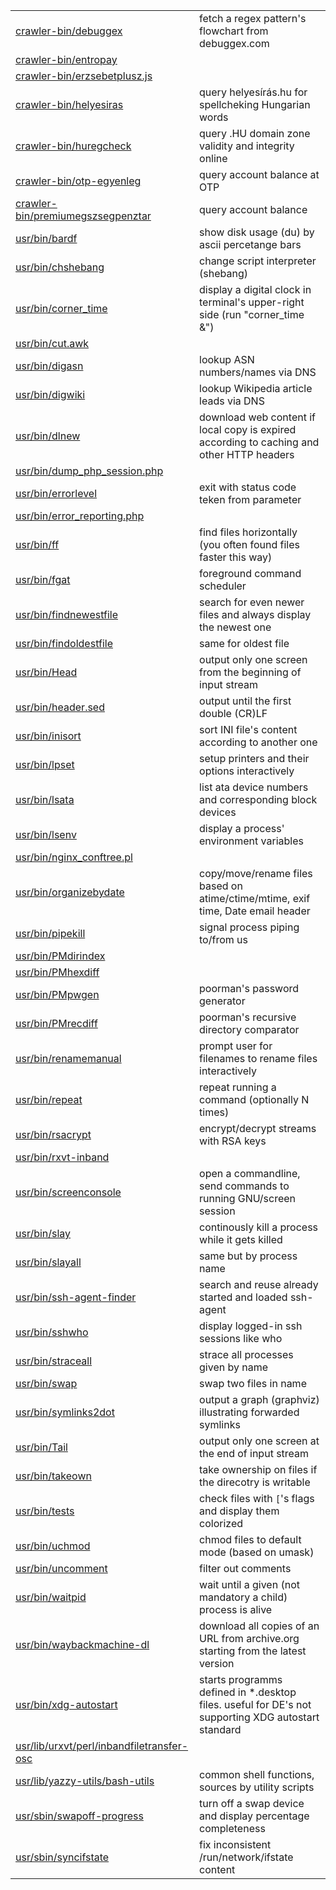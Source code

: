 |   |   |
|---|---|
| [crawler-bin/debuggex](crawler-bin/debuggex) | fetch a regex pattern's flowchart from debuggex.com
| [crawler-bin/entropay](crawler-bin/entropay) | 
| [crawler-bin/erzsebetplusz.js](crawler-bin/erzsebetplusz.js) | 
| [crawler-bin/helyesiras](crawler-bin/helyesiras) | query helyesírás.hu for spellcheking Hungarian words
| [crawler-bin/huregcheck](crawler-bin/huregcheck) | query .HU domain zone validity and integrity online
| [crawler-bin/otp-egyenleg](crawler-bin/otp-egyenleg) | query account balance at OTP
| [crawler-bin/premiumegszsegpenztar](crawler-bin/premiumegszsegpenztar) | query account balance
| [usr/bin/bardf](usr/bin/bardf) | show disk usage (du) by ascii percetange bars
| [usr/bin/chshebang](usr/bin/chshebang) | change script interpreter (shebang)
| [usr/bin/corner_time](usr/bin/corner_time) | display a digital clock in terminal's upper-right side (run "corner_time &")
| [usr/bin/cut.awk](usr/bin/cut.awk) | 
| [usr/bin/digasn](usr/bin/digasn) | lookup ASN numbers/names via DNS
| [usr/bin/digwiki](usr/bin/digwiki) | lookup Wikipedia article leads via DNS
| [usr/bin/dlnew](usr/bin/dlnew) | download web content if local copy is expired according to caching and other HTTP headers
| [usr/bin/dump_php_session.php](usr/bin/dump_php_session.php) | 
| [usr/bin/errorlevel](usr/bin/errorlevel) | exit with status code teken from parameter
| [usr/bin/error_reporting.php](usr/bin/error_reporting.php) | 
| [usr/bin/ff](usr/bin/ff) | find files horizontally (you often found files faster this way)
| [usr/bin/fgat](usr/bin/fgat) | foreground command scheduler
| [usr/bin/findnewestfile](usr/bin/findnewestfile) | search for even newer files and always display the newest one
| [usr/bin/findoldestfile](usr/bin/findoldestfile) | same for oldest file
| [usr/bin/Head](usr/bin/Head) | output only one screen from the beginning of input stream
| [usr/bin/header.sed](usr/bin/header.sed) | output until the first double (CR)LF
| [usr/bin/inisort](usr/bin/inisort) | sort INI file's content according to another one
| [usr/bin/lpset](usr/bin/lpset) | setup printers and their options interactively
| [usr/bin/lsata](usr/bin/lsata) | list ata device numbers and corresponding block devices
| [usr/bin/lsenv](usr/bin/lsenv) | display a process' environment variables
| [usr/bin/nginx_conftree.pl](usr/bin/nginx_conftree.pl) | 
| [usr/bin/organizebydate](usr/bin/organizebydate) | copy/move/rename files based on atime/ctime/mtime, exif time, Date email header
| [usr/bin/pipekill](usr/bin/pipekill) | signal process piping to/from us
| [usr/bin/PMdirindex](usr/bin/PMdirindex) | 
| [usr/bin/PMhexdiff](usr/bin/PMhexdiff) | 
| [usr/bin/PMpwgen](usr/bin/PMpwgen) | poorman's password generator
| [usr/bin/PMrecdiff](usr/bin/PMrecdiff) | poorman's recursive directory comparator
| [usr/bin/renamemanual](usr/bin/renamemanual) | prompt user for filenames to rename files interactively
| [usr/bin/repeat](usr/bin/repeat) | repeat running a command (optionally N times)
| [usr/bin/rsacrypt](usr/bin/rsacrypt) | encrypt/decrypt streams with RSA keys
| [usr/bin/rxvt-inband](usr/bin/rxvt-inband) | 
| [usr/bin/screenconsole](usr/bin/screenconsole) | open a commandline, send commands to running GNU/screen session
| [usr/bin/slay](usr/bin/slay) | continously kill a process while it gets killed
| [usr/bin/slayall](usr/bin/slayall) | same but by process name
| [usr/bin/ssh-agent-finder](usr/bin/ssh-agent-finder) | search and reuse already started and loaded ssh-agent
| [usr/bin/sshwho](usr/bin/sshwho) | display logged-in ssh sessions like who
| [usr/bin/straceall](usr/bin/straceall) | strace all processes given by name
| [usr/bin/swap](usr/bin/swap) | swap two files in name
| [usr/bin/symlinks2dot](usr/bin/symlinks2dot) | output a graph (graphviz) illustrating forwarded symlinks
| [usr/bin/Tail](usr/bin/Tail) | output only one screen at the end of input stream
| [usr/bin/takeown](usr/bin/takeown) | take ownership on files if the direcotry is writable
| [usr/bin/tests](usr/bin/tests) | check files with ``[``'s flags and display them colorized
| [usr/bin/uchmod](usr/bin/uchmod) | chmod files to default mode (based on umask)
| [usr/bin/uncomment](usr/bin/uncomment) | filter out comments
| [usr/bin/waitpid](usr/bin/waitpid) | wait until a given (not mandatory a child) process is alive
| [usr/bin/waybackmachine-dl](usr/bin/waybackmachine-dl) | download all copies of an URL from archive.org starting from the latest version
| [usr/bin/xdg-autostart](usr/bin/xdg-autostart) | starts programms defined in *.desktop files. useful for DE's not supporting XDG autostart standard
| [usr/lib/urxvt/perl/inbandfiletransfer-osc](usr/lib/urxvt/perl/inbandfiletransfer-osc) | 
| [usr/lib/yazzy-utils/bash-utils](usr/lib/yazzy-utils/bash-utils) | common shell functions, sources by utility scripts
| [usr/sbin/swapoff-progress](usr/sbin/swapoff-progress) | turn off a swap device and display percentage completeness
| [usr/sbin/syncifstate](usr/sbin/syncifstate) | fix inconsistent /run/network/ifstate content
